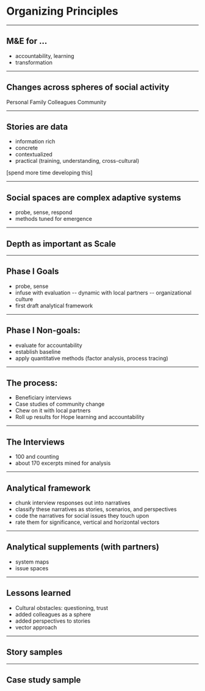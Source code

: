 
# Organizing Principles

---

## M&E for ...
- accountability, learning 
- transformation

---

## Changes across spheres of social activity

Personal
Family
Colleagues
Community

---

## Stories are data
- information rich
- concrete
- contextualized
- practical (training, understanding, cross-cultural)

[spend more time developing this]

---

## Social spaces are complex adaptive systems
- probe, sense, respond
- methods tuned for emergence

---
 
## Depth as important as Scale

---

## Phase I Goals
- probe, sense
- infuse with evaluation
-- dynamic with local partners
-- organizational culture
- first draft analytical framework

---
		
## Phase I Non-goals:
- evaluate for accountability
- establish baseline
- apply quantitative methods (factor analysis, process tracing)

---

## The process:
- Beneficiary interviews
- Case studies of community change
- Chew on it with local partners
- Roll up results for Hope learning and accountability

---

## The Interviews
- 100 and counting
- about 170 excerpts mined for analysis

---

## Analytical framework
- chunk interview responses out into narratives
- classify these narratives as stories, scenarios, and perspectives
- code the narratives for social issues they touch upon
- rate them for significance, vertical and horizontal vectors

---

## Analytical supplements (with partners)
- system maps
- issue spaces

---

## Lessons learned
- Cultural obstacles: questioning, trust
- added colleagues as a sphere
- added perspectives to stories
- vector approach

---

## Story samples

---

## Case study sample